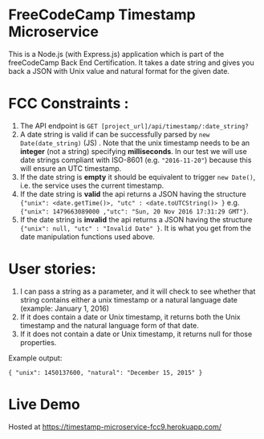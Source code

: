 # FreeCodeCamp Timestamp Microservice
This is a Node.js (with Express.js) application which is part of the freeCodeCamp Back End Certification. It takes a date string and gives you back a JSON with Unix value and natural format for the given date.

# FCC Constraints :

1. The API endpoint is `GET [project_url]/api/timestamp/:date_string?`
2. A date string is valid if can be successfully parsed by `new Date(date_string)` (JS) . Note that the unix timestamp needs to be an **integer** (not a string) specifying **milliseconds**. In our test we will use date strings compliant with ISO-8601 (e.g. `"2016-11-20"`) because this will ensure an UTC timestamp.
3. If the date string is **empty** it should be equivalent to trigger `new Date()`, i.e. the service uses the current timestamp.
4. If the date string is **valid** the api returns a JSON having the structure 
`{"unix": <date.getTime()>, "utc" : <date.toUTCString()> }`
e.g. `{"unix": 1479663089000 ,"utc": "Sun, 20 Nov 2016 17:31:29 GMT"}`.
5. If the date string is **invalid** the api returns a JSON having the structure `{"unix": null, "utc" : "Invalid Date" }`. It is what you get from the date manipulation functions used above.

# User stories:

1. I can pass a string as a parameter, and it will check to see whether that string contains either a unix timestamp or a natural language date (example: January 1, 2016)
2. If it does contain a date or Unix timestamp, it returns both the Unix timestamp and the natural language form of that date.
3. If it does not contain a date or Unix timestamp, it returns null for those properties.

Example output:
```
{ "unix": 1450137600, "natural": "December 15, 2015" }
```
# Live Demo

Hosted at https://timestamp-microservice-fcc9.herokuapp.com/

